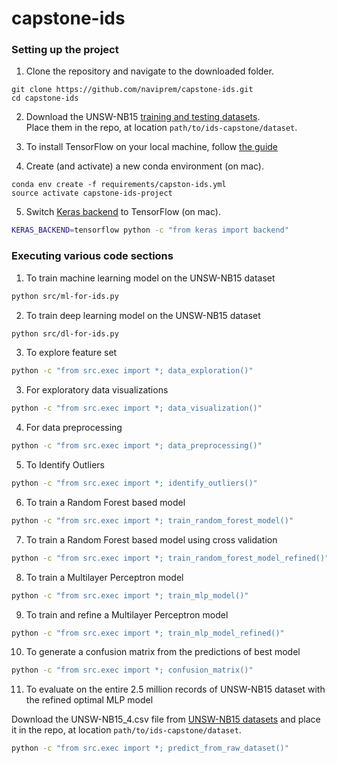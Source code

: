 # capstone-ids

### Setting up the project

1. Clone the repository and navigate to the downloaded folder.
```	
git clone https://github.com/naviprem/capstone-ids.git
cd capstone-ids
```


2. Download the UNSW-NB15 [training and testing datasets](https://cloudstor.aarnet.edu.au/plus/index.php/s/2DhnLGDdEECo4ys?path=%2FUNSW-NB15%20-%20CSV%20Files%2Fa%20part%20of%20training%20and%20testing%20set).  
Place them in the repo, at location `path/to/ids-capstone/dataset`. 

3. To install TensorFlow on your local machine, follow [the guide](https://www.tensorflow.org/install/)   

4. Create (and activate) a new conda environment (on mac).
```
conda env create -f requirements/capston-ids.yml
source activate capstone-ids-project
``` 

5. Switch [Keras backend](https://keras.io/backend/) to TensorFlow (on mac).

```bash
KERAS_BACKEND=tensorflow python -c "from keras import backend"
```

### Executing various code sections

1. To train machine learning model on the UNSW-NB15 dataset

```bash
python src/ml-for-ids.py
```

2. To train deep learning model on the UNSW-NB15 dataset

```bash
python src/dl-for-ids.py
```

3. To explore feature set

```bash
python -c "from src.exec import *; data_exploration()"
```

3. For exploratory data visualizations

```bash
python -c "from src.exec import *; data_visualization()"
```

4. For data preprocessing

```bash
python -c "from src.exec import *; data_preprocessing()"

```

5. To Identify Outliers

```bash
python -c "from src.exec import *; identify_outliers()"

```

6. To train a Random Forest based model 

```bash
python -c "from src.exec import *; train_random_forest_model()"

```

7. To train a Random Forest based model using cross validation 

```bash
python -c "from src.exec import *; train_random_forest_model_refined()"

```

8. To train a Multilayer Perceptron model 

```bash
python -c "from src.exec import *; train_mlp_model()"

```

9. To train and refine a Multilayer Perceptron model 

```bash
python -c "from src.exec import *; train_mlp_model_refined()"

```
10. To generate a confusion matrix from the predictions of best model 

```bash
python -c "from src.exec import *; confusion_matrix()"

```

11. To evaluate on the entire 2.5 million records of UNSW-NB15 dataset with the refined optimal MLP model

Download the UNSW-NB15_4.csv file from [UNSW-NB15 datasets](https://cloudstor.aarnet.edu.au/plus/index.php/s/2DhnLGDdEECo4ys?path=%2FUNSW-NB15%20-%20CSV%20Files) and
place it in the repo, at location `path/to/ids-capstone/dataset`. 

```bash
python -c "from src.exec import *; predict_from_raw_dataset()"

```